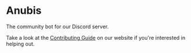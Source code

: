 # Anubis

The community bot for our Discord server.

Take a look at the [Contributing Guide](CONTRIBUTING.md) on our website if you're interested in helping out.
